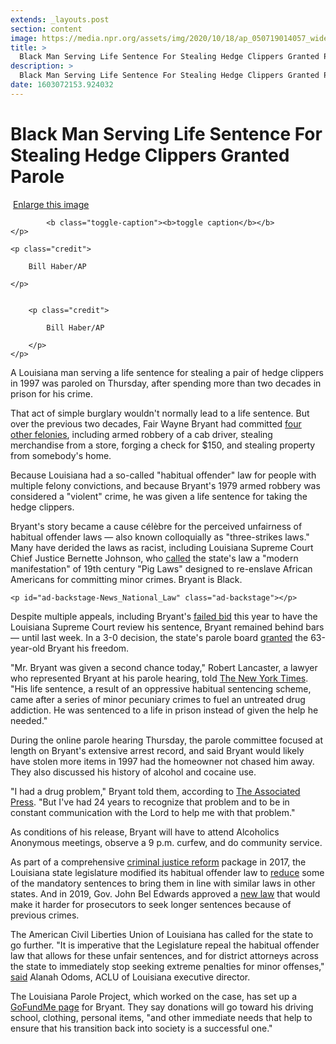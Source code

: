 ```yaml
--- 
extends: _layouts.post 
section: content 
image: https://media.npr.org/assets/img/2020/10/18/ap_050719014057_wide-860a7d2dc8af7659f557ec37d7aac3fca23e166f.jpg?s=1400 
title: > 
  Black Man Serving Life Sentence For Stealing Hedge Clippers Granted Parole 
description: > 
  Black Man Serving Life Sentence For Stealing Hedge Clippers Granted ParoleEnlarge this image toggle caption Bill Haber/AP Bill Haber/APA Louisiana man serving a life sentence for stealing a pair of hedge clippers in 1997 was paroled on Thursday, after spending more than two decades in prison for his crime.That act of simple burglary wouldn't normally lead to a life sentence.Because Louisiana had a so-called "habitual offender" law for people with multiple felony convictions, and because Bryant's 1979 armed robbery was considered a "violent" crime, he was given a life sentence for taking the hedge clippers.Bryant's story became a cause célèbre for the perceived unfairness of habitual offender laws — also known colloquially as "three-strikes laws."The Louisiana Parole Project, which worked on the case, has set up a GoFundMe page for Bryant. 
date: 1603072153.924032 
--- 
```

<div><p class="storytitle">
      <h1>Black Man Serving Life Sentence For Stealing Hedge Clippers Granted Parole</h1>
   
   
   
</p><img src="https://media.npr.org/assets/img/2020/10/18/ap_050719014057-596991faa510775fb4ac19376f894d302919bfef-s1100-c15.jpg" class="img lazyOnLoad" alt="">
        <a class="enlargelink" href="https://media.npr.org/assets/img/2020/10/18/ap_050719014057-596991faa510775fb4ac19376f894d302919bfef-s1200.jpg">Enlarge this image</a>
        <p class="caption-wrap">
         


            <b class="toggle-caption"><b>toggle caption</b></b>
    </p>

    <p class="credit">
        
        Bill Haber/AP
        
    </p>
<img alt="">
    <p class="image_data">
         
        <p class="credit">
            
            Bill Haber/AP
            
        </p>
    </p>
<p>A Louisiana man serving a life sentence for stealing a pair of hedge clippers in 1997 was paroled on Thursday, after spending more than two decades in prison for his crime.</p>   <p>That act of simple burglary wouldn't normally lead to a life sentence. But over the previous two decades, Fair Wayne Bryant had committed <a href="https://www.courtlistener.com/opinion/1648555/state-v-bryant/">four other felonies</a>, including armed robbery of a cab driver, stealing merchandise from a store, forging a check for $150, and stealing property from somebody's home.</p>   <p>Because Louisiana had a so-called "habitual offender" law for people with multiple felony convictions, and because Bryant's 1979 armed robbery was considered a "violent" crime, he was given a life sentence for taking the hedge clippers.</p>   <p>Bryant's story became a cause c&#233;l&#232;bre for the perceived unfairness of habitual offender laws &#8212; also known colloquially as "three-strikes laws." Many have derided the laws as racist, including Louisiana Supreme Court Chief Justice Bernette Johnson, who <a href="https://www.lasc.org/Opinions/2020/20-0077.KO.bjj.dis.pdf">called</a> the state's law a "modern manifestation" of 19th century "Pig Laws" designed to re-enslave African Americans for committing minor crimes. Bryant is Black.</p>   
    

    <p id="ad-backstage-News_National_Law" class="ad-backstage"></p>

   <p>Despite multiple appeals, including Bryant's <a href="https://www.npr.org/2020/08/05/899525589/louisiana-supreme-court-wont-review-life-sentence-for-man-who-stole-hedge-clippe">failed bid</a> this year to have the Louisiana Supreme Court review his sentence, Bryant remained behind bars &#8212; until last week. In a 3-0 decision, the state's parole board <a href="http://dmzserv.corrections.state.la.us/www/ParoleBoardDockets.nsf/9416caf7e0d3250f86257c7500760e57/03a71b503d37c80f86258603003d805d/%24FILE/20201015LSP.pdf">granted</a> the 63-year-old Bryant his freedom.</p>   <p>"Mr. Bryant was given a second chance today," Robert Lancaster, a lawyer who represented Bryant at his parole hearing, told <a href="https://www.nytimes.com/2020/10/17/us/louisiana-habitual-offender-parole.html">The New York Times</a>. "His life sentence, a result of an oppressive habitual sentencing scheme, came after a series of minor pecuniary crimes to fuel an untreated drug addiction. He was sentenced to a life in prison instead of given the help he needed."</p>    
   
 
   <p>During the online parole hearing Thursday, the parole committee focused at length on Bryant's extensive arrest record, and said Bryant would likely have stolen more items in 1997 had the homeowner not chased him away. They also discussed his history of alcohol and cocaine use.</p>   <p>"I had a drug problem," Bryant told them, according to <a href="https://apnews.com/article/race-and-ethnicity-louisiana-f4f25f2cf92ef04558092de48df0872d?utm_medium=AP&amp;utm_campaign=SocialFlow&amp;utm_source=Twitter">The Associated Press</a>. "But I've had 24 years to recognize that problem and to be in constant communication with the Lord to help me with that problem."</p>   <p>As conditions of his release, Bryant will have to attend Alcoholics Anonymous meetings, observe a 9 p.m. curfew, and do community service.</p>   <p>As part of a comprehensive <a href="https://www.pewtrusts.org/-/media/assets/2018/03/pspp_louisianas_2017_criminal_justice_reforms.pdf">criminal justice reform</a> package in 2017, the Louisiana state legislature modified its habitual offender law to <a href="https://www.legis.la.gov/legis/ViewDocument.aspx?d=1051861">reduce</a> some of the mandatory sentences to bring them in line with similar laws in other states. And in 2019, Gov. John Bel Edwards approved a <a href="https://www.laaclu.org/en/press-releases/lpa-louisiana-takes-modest-first-step-reforming-ineffective-habitual-offender-statute">new law</a> that would make it harder for prosecutors to seek longer sentences because of previous crimes.</p>   <p>The American Civil Liberties Union of Louisiana has called for the state to go further. "It is imperative that the Legislature repeal the habitual offender law that allows for these unfair sentences, and for district attorneys across the state to immediately stop seeking extreme penalties for minor offenses," <a href="https://www.laaclu.org/en/press-releases/aclu-louisiana-statement-fair-wayne-bryant-being-granted-parole">said</a> Alanah Odoms, ACLU of Louisiana executive director.</p>   <p>The Louisiana Parole Project, which worked on the case, has set up a <a href="https://www.gofundme.com/f/fair-wayne-bryant?utm_source=twitter&amp;utm_medium=social&amp;utm_campaign=p_cp+share-sheet">GoFundMe page</a> for Bryant. They say donations will go toward his driving school, clothing, personal items, "and other immediate needs that help to ensure that his transition back into society is a successful one."</p>    
   
 
</div>